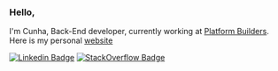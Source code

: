 ### Hello, 

I'm Cunha, Back-End developer, currently working at [Platform Builders](https://platformbuilders.io). Here is my personal [website](https://cunhazera.github.io/)

[![Linkedin Badge](https://img.shields.io/badge/Linkedin-Gabriel%20da%20Cunha-blue)](https://www.linkedin.com/in/gabrieldcunha)
[![StackOverflow Badge](https://img.shields.io/badge/StackOverflow-Gabriel%20da%20Cunha-red)](https://stackoverflow.com/users/5408236/gabriel-cunha)
